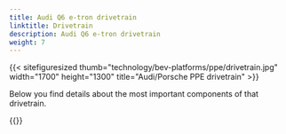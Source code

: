 ```yaml
---
title: Audi Q6 e-tron drivetrain
linktitle: Drivetrain
description: Audi Q6 e-tron drivetrain
weight: 7
---
```



{{< sitefiguresized thumb="technology/bev-platforms/ppe/drivetrain.jpg" width="1700" height="1300" title="Audi/Porsche PPE drivetrain" >}}


Below you find details about the most important components of that drivetrain.

{{<children description="true" />}}